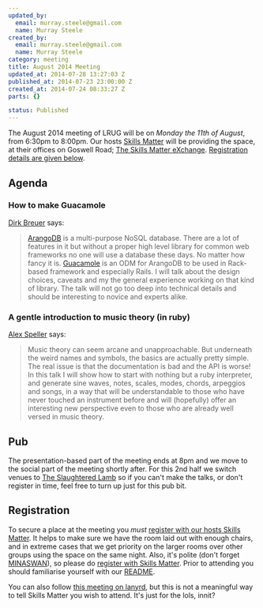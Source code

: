 ```yaml
--- 
updated_by: 
  email: murray.steele@gmail.com
  name: Murray Steele
created_by: 
  email: murray.steele@gmail.com
  name: Murray Steele
category: meeting
title: August 2014 Meeting
updated_at: 2014-07-28 13:27:03 Z
published_at: 2014-07-23 23:00:00 Z
created_at: 2014-07-24 08:33:27 Z
parts: {}

status: Published
---
```


The August 2014 meeting of LRUG will be on *Monday the 11th of August*, from 6:30pm to 8:00pm.  Our hosts [Skills Matter](http://skillsmatter.com/) will be providing the space, at their offices on Goswell Road; [The Skills Matter eXchange](https://skillsmatter.com/locations/96-skills-matter-exchange).  <a href="#aug14registration">Registration details are given below</a>.

Agenda
------

### How to make Guacamole

[Dirk Breuer](http://tfcl.de/) says:

> [ArangoDB](https://www.arangodb.org/) is a multi-purpose NoSQL database. There are a lot
> of features in it but without a proper high level library 
> for common web frameworks no one will use a database these 
> days. No matter how fancy it is. [Guacamole](http://guacamolegem.org/) is an ODM for 
> ArangoDB to be used in Rack-based framework and especially 
> Rails. I will talk about the design choices, caveats and my
> the general experience working on that kind of library. The
> talk will not go too deep into technical details and should
> be interesting to novice and experts alike.

### A gentle introduction to music theory (in ruby)

[Alex Speller](http://alexspeller.com/) says:

> Music theory can seem arcane and unapproachable. But underneath 
> the weird names and symbols, the basics are actually pretty 
> simple. The real issue is that the documentation is bad and the
> API is worse! In this talk I will show how to start with nothing
> but a ruby interpreter, and generate sine waves, notes, scales,
> modes, chords, arpeggios and songs, in a way that will be
> understandable to those who have never touched an instrument
> before and will (hopefully) offer an interesting new perspective
> even to those who are already well versed in music theory.

Pub
---

The presentation-based part of the meeting ends at 8pm and we move to the social part of the meeting shortly after.  For this 2nd half we switch venues to [The Slaughtered Lamb](http://www.theslaughteredlambpub.com/) so if you can't make the talks, or don't register in time, feel free to turn up just for this pub bit.

Registration <a name="aug14registration">&nbsp;</a>
---------------------------------------------------

To secure a place at the meeting you *must* [register with our hosts Skills Matter](https://www.skillsmatter.com/meetups/6493-how-to-make-guacamole-a-gentle-introduction-to-music-theory-in-ruby).  It helps to make sure we have the room laid out with enough chairs, and in extreme cases that we get priority on the larger rooms over other groups using the space on the same night.  Also, it's polite (don't forget [MINASWAN](http://oreilly.com/ruby/excerpts/ruby-learning-rails/ruby-glossary.html#I_indexterm_d1e32036)), so please do [register with Skills Matter](https://www.skillsmatter.com/meetups/6493-how-to-make-guacamole-a-gentle-introduction-to-music-theory-in-ruby).  Prior to attending you should familiarise yourself with our [README](http://readme.lrug.org/).

You can also follow [this meeting on lanyrd](http://lanyrd.com/2014/lrug-august/), but this is not a meaningful way to tell Skills Matter you wish to attend.  It's just for the lols, innit?
